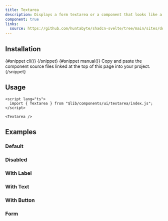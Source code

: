 ```yaml
---
title: Textarea
description: Displays a form textarea or a component that looks like a textarea.
component: true
links:
  source: https://github.com/huntabyte/shadcn-svelte/tree/main/sites/docs/src/lib/registry/ui/textarea
---
```


<script>
  import { ComponentPreview, PMAddComp, Step, Steps, InstallTabs } from '$lib/components/docs';
</script>

<ComponentPreview name="textarea-demo">

<div></div>

</ComponentPreview>

## Installation

<InstallTabs>
{#snippet cli()}
<PMAddComp name="textarea" />
{/snippet}
{#snippet manual()}
<Steps>
<Step>Copy and paste the component source files linked at the top of this page into your project.</Step>
</Steps>
{/snippet}
</InstallTabs>

## Usage

```svelte
<script lang="ts">
  import { Textarea } from "$lib/components/ui/textarea/index.js";
</script>
```

```svelte
<Textarea />
```

## Examples

### Default

<ComponentPreview name="textarea-demo">

<div></div>

</ComponentPreview>

### Disabled

<ComponentPreview name="textarea-disabled">

<div></div>

</ComponentPreview>

### With Label

<ComponentPreview name="textarea-with-label">

<div></div>

</ComponentPreview>

### With Text

<ComponentPreview name="textarea-with-text">

<div></div>

</ComponentPreview>

### With Button

<ComponentPreview name="textarea-with-button">

<div></div>

</ComponentPreview>

### Form

<ComponentPreview name="textarea-form">

<div></div>

</ComponentPreview>
